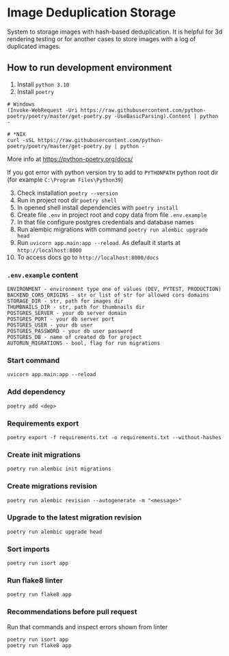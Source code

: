 # Image Deduplication Storage

System to storage images with hash-based deduplication. 
It is helpful for 3d rendering testing or for another cases to store images with a log of duplicated images.

## How to run development environment

1. Install `python 3.10`
2. Install `poetry`

```shell
# Windows
(Invoke-WebRequest -Uri https://raw.githubusercontent.com/python-poetry/poetry/master/get-poetry.py -UseBasicParsing).Content | python -

# *NIX
curl -sSL https://raw.githubusercontent.com/python-poetry/poetry/master/get-poetry.py | python -
```

More info at https://python-poetry.org/docs/

If you got error with python version try to add to `PYTHONPATH` python root dir (for
example `C:\Program Files\Python39`)

3. Check installation `poetry --version`
4. Run in project root dir `poetry shell`
5. In opened shell install dependencies with `poetry install`
6. Create file `.env` in project root and copy data from file `.env.example`
7. In that file configure postgres credentials and database names
8. Run alembic migrations with command `poetry run alembic upgrade head`
9. Run `uvicorn app.main:app --reload`. As default it starts at `http://localhost:8000`
10. To access docs go to `http://localhost:8000/docs`

### `.env.example` content
```shell
ENVIRONMENT - environment type one of values (DEV, PYTEST, PRODUCTION)
BACKEND_CORS_ORIGINS - str or list of str for allowed cors domains
STORAGE_DIR - str, path for images dir
THUMBNAILS_DIR - str, path for thumbnails dir
POSTGRES_SERVER - your db server domain
POSTGRES_PORT - your db server port
POSTGRES_USER - your db user
POSTGRES_PASSWORD - your db user password
POSTGRES_DB - name of created db for project
AUTORUN_MIGRATIONS - bool, flag for run migrations
```

### Start command

```shell
uvicorn app.main:app --reload
```

### Add dependency

```shell
poetry add <dep>
```

### Requirements export

```shell
poetry export -f requirements.txt -o requirements.txt --without-hashes
```

### Create init migrations

```shell
poetry run alembic init migrations
```

### Create migrations revision

```shell
poetry run alembic revision --autogenerate -m "<message>"
```

### Upgrade to the latest migration revision

```shell
poetry run alembic upgrade head
```

### Sort imports

```shell
poetry run isort app
```

### Run flake8 linter

```shell
poetry run flake8 app
```

### Recommendations before pull request

Run that commands and inspect errors shown from linter

```shell
poetry run isort app
poetry run flake8 app
```
